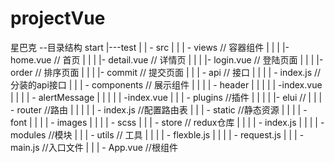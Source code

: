 # projectVue
星巴克
--目录结构
start
|---test
|   | - src
|   |    | - views // 容器组件
|   |    |    |- home.vue // 首页
|   |    |    |- detail.vue // 详情页
|   |    |    |- login.vue // 登陆页面
|   |    |    |- order // 排序页面 
|   |    |    |- commit // 提交页面
|   |    | - api // 接口
|   |    |    | - index.js // 分装的api接口
|   |    | - components // 展示组件
|   |    |    | - header
|   |    |    |   | -index.vue
|   |    |    | - alertMessage
|   |    |    |   | -index.vue
|   |    | - plugins //插件
|   |    |    |   |- elui //
|   |    | - router //路由
|   |    |    |   | - index.js //配置路由表
|   |    | - static //静态资源
|   |    |    | - font
|   |    |    | - images
|   |    |    | - scss
|   |    | - store //  redux仓库 
|   |    |    | - index.js
|   |    |    | - modules //模块
|   |    | - utils // 工具
|   |    |    | - flexble.js
|   |    |    | - request.js
|   |    | - main.js //入口文件
|   |    | - App.vue //根组件
